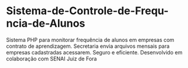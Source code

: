 # Sistema-de-Controle-de-Frequ-ncia-de-Alunos
Sistema PHP para monitorar frequência de alunos em empresas com contrato de aprendizagem. Secretaria envia arquivos mensais para empresas cadastradas acessarem. Seguro e eficiente. Desenvolvido em colaboração com SENAI Juiz de Fora
